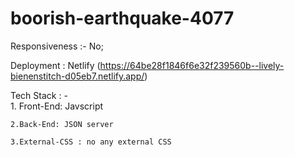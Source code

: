# boorish-earthquake-4077

Responsiveness :- No;
                                                                                                                                                               
Deployment : Netlify (https://64be28f1846f6e32f239560b--lively-bienenstitch-d05eb7.netlify.app/)

Tech Stack : -  
    1. Front-End: Javscript                                                                                                                                                 
     
    2.Back-End: JSON server                                                                                                                                 
                                                                      
    3.External-CSS : no any external CSS

